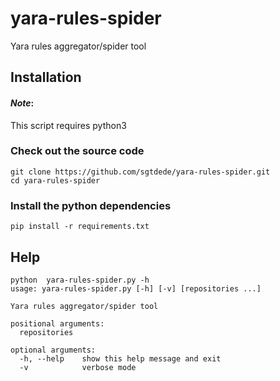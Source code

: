 # yara-rules-spider
Yara rules aggregator/spider tool

## Installation
#### *Note*:
This script requires python3

### Check out the source code
```
git clone https://github.com/sgtdede/yara-rules-spider.git
cd yara-rules-spider
```
### Install the python dependencies
```
pip install -r requirements.txt
```

## Help
```
python  yara-rules-spider.py -h
usage: yara-rules-spider.py [-h] [-v] [repositories ...]

Yara rules aggregator/spider tool

positional arguments:
  repositories

optional arguments:
  -h, --help    show this help message and exit
  -v            verbose mode
```
